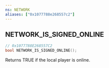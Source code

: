 ```yaml
---
ns: NETWORK
aliases: ["0x1077788e268557c2"]
---
```

## NETWORK_IS_SIGNED_ONLINE

```c
// 0x1077788E268557C2
bool NETWORK_IS_SIGNED_ONLINE();
```

Returns TRUE if the local player is online.

